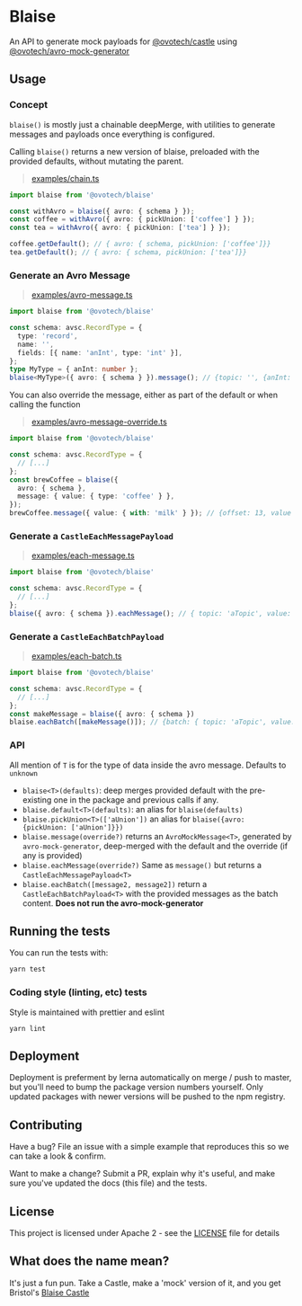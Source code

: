 # Blaise

An API to generate mock payloads for [@ovotech/castle](https://npmjs.com/@ovotech/castle) using [@ovotech/avro-mock-generator](https://npmjs.com/@ovotech/avro-mock-generator)

## Usage

### Concept

`blaise()` is mostly just a chainable deepMerge, with utilities to generate messages and payloads once everything is configured.

Calling `blaise()` returns a new version of blaise, preloaded with the provided defaults, without mutating the parent.

> [examples/chain.ts](examples/chain.ts)

```typescript
import blaise from '@ovotech/blaise'

const withAvro = blaise({ avro: { schema } });
const coffee = withAvro({ avro: { pickUnion: ['coffee'] } });
const tea = withAvro({ avro: { pickUnion: ['tea'] } });

coffee.getDefault(); // { avro: { schema, pickUnion: ['coffee']}}
tea.getDefault(); // { avro: { schema, pickUnion: ['tea']}}
```

### Generate an Avro Message

> [examples/avro-message.ts](examples/avro-message.ts)

```typescript
import blaise from '@ovotech/blaise'

const schema: avsc.RecordType = {
  type: 'record',
  name: '',
  fields: [{ name: 'anInt', type: 'int' }],
};
type MyType = { anInt: number };
blaise<MyType>({ avro: { schema } }).message(); // {topic: '', {anInt: 32}, [...]}

```

You can also override the message, either as part of the default or when calling the function

> [examples/avro-message-override.ts](examples/avro-message-override.ts)

```typescript
import blaise from '@ovotech/blaise'

const schema: avsc.RecordType = {
  // [...]
};
const brewCoffee = blaise({
  avro: { schema },
  message: { value: { type: 'coffee' } },
});
brewCoffee.message({ value: { with: 'milk' } }); // {offset: 13, value {type: 'coffee', with: 'milk'}, [...]}

```

### Generate a `CastleEachMessagePayload`

> [examples/each-message.ts](examples/each-message.ts)

```typescript
import blaise from '@ovotech/blaise'

const schema: avsc.RecordType = {
  // [...]
};
blaise({ avro: { schema }).eachMessage(); // { topic: 'aTopic', value: {} [...]}

```

### Generate a `CastleEachBatchPayload`

> [examples/each-batch.ts](examples/each-batch.ts)

```typescript
import blaise from '@ovotech/blaise'

const schema: avsc.RecordType = {
  // [...]
};
const makeMessage = blaise({ avro: { schema })
blaise.eachBatch([makeMessage()]); // {batch: { topic: 'aTopic', value: {} }[...]}

```

### API

All mention of `T` is for the type of data inside the avro message. Defaults to `unknown`

- `blaise<T>(defaults)`: deep merges provided default with the pre-existing one in the package and previous calls if any.
- `blaise.default<T>(defaults)`: an alias for `blaise(defaults)`
- `blaise.pickUnion<T>(['aUnion'])` an alias for `blaise({avro: {pickUnion: ['aUnion']}})`
- `blaise.message(override?)` returns an `AvroMockMessage<T>`, generated by `avro-mock-generator`, deep-merged with the default and the override (if any is provided)
- `blaise.eachMessage(override?)` Same as `message()` but returns a `CastleEachMessagePayload<T>`
- `blaise.eachBatch([message2, message2])` return a `CastleEachBatchPayload<T>` with the provided messages as the batch content. **Does not run the avro-mock-generator**

## Running the tests

You can run the tests with:

```bash
yarn test
```

### Coding style (linting, etc) tests

Style is maintained with prettier and eslint

```
yarn lint
```

## Deployment

Deployment is preferment by lerna automatically on merge / push to master, but you'll need to bump the package version numbers yourself. Only updated packages with newer versions will be pushed to the npm registry.

## Contributing

Have a bug? File an issue with a simple example that reproduces this so we can take a look & confirm.

Want to make a change? Submit a PR, explain why it's useful, and make sure you've updated the docs (this file) and the tests.

## License

This project is licensed under Apache 2 - see the [LICENSE](LICENSE) file for details

## What does the name mean?

It's just a fun pun. Take a Castle, make a 'mock' version of it, and you get Bristol's [Blaise Castle](https://en.wikipedia.org/wiki/Blaise_Castle_Estate)

